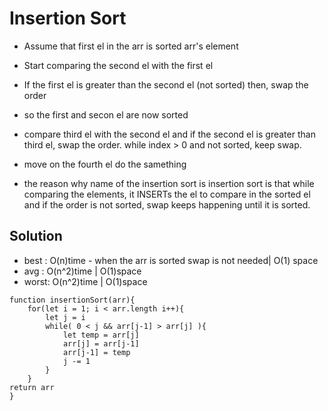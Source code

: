# Insertion Sort

- Assume that first el in the arr is sorted arr's element
- Start comparing the second el with the first el
- If the first el is greater than the second el (not sorted) then, swap the order
- so the first and secon el are now sorted
- compare third el with the second el and if the second el is greater than third el, swap the order. while index > 0 and not sorted, keep swap.
- move on the fourth el do the samething

- the reason why name of the insertion sort is insertion sort is that while comparing the elements, it INSERTs the el to compare in the sorted el and if the order is not sorted, swap keeps happening until it is sorted.

## Solution 
- best : O(n)time - when the arr is sorted swap is not needed| O(1) space
- avg  : O(n^2)time | O(1)space
- worst: O(n^2)time | O(1)space
```
function insertionSort(arr){
    for(let i = 1; i < arr.length i++){
        let j = i
        while( 0 < j && arr[j-1] > arr[j] ){
            let temp = arr[j]
            arr[j] = arr[j-1]
            arr[j-1] = temp
            j -= 1
        }
    }
return arr
}
```
   <!-- not sorted arr's els
   -----
[6,3,2,1]
 -
 consider 6 is sorted arr's el

compare 6 & 3 -> 6 is greater than 3 -> swap! ->
[3,6,2,1] j is now 0 (out of while loop)

     not sorted arr's els
     ---
[3,6,2,1]
 ---
 sorted arr's els

 compare 6 & 2 -> 6 is greater than 2 -> swap! 
[3,2,6,1]-> j is now 1 -> 3 is greater than 2 -> swap! 
[2,3,6,1]-> j is now 0 (out of while loop)

        not sorted arr's els
        -
 [2,3,6,1]
  -----
  sorted arr's els

 compare 6 & 1 -> 6 is greater than 1 -> swap! 
[2,3,1,6]-> j is now 2 -> 3 is greater than 1 -> swap! 
[2,1,3,6]-> j is now 1 -> 2 is greater than 1 -> swap!
[1,2,3,6]-> j is now 0 (out of while loop) -->